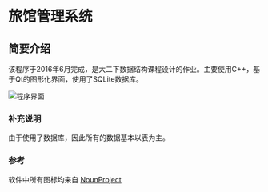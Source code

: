 # 旅馆管理系统

## 简要介绍

该程序于2016年6月完成，是大二下数据结构课程设计的作业。主要使用C++，基于Qt的图形化界面，使用了SQLite数据库。

![程序界面](http://7xr64j.com1.z0.glb.clouddn.com/school-project/hotel/Main.png)

### 补充说明

由于使用了数据库，因此所有的数据基本以表为主。

### 参考

软件中所有图标均来自 [NounProject](http://thenounproject.com/)
